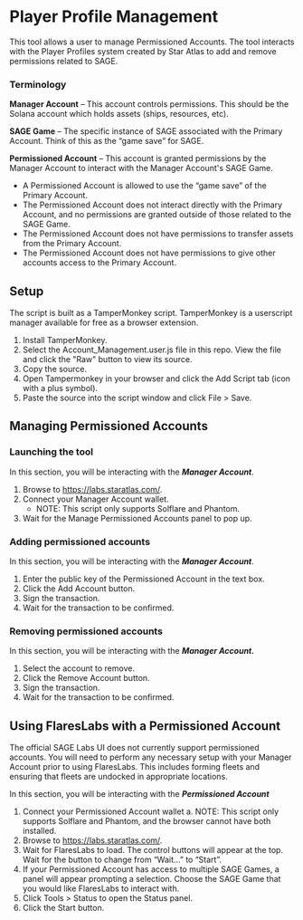 # Player Profile Management
This tool allows a user to manage Permissioned Accounts. The tool interacts with the Player Profiles system created by Star Atlas to add and remove permissions related to SAGE.

### Terminology
**Manager Account** – This account controls permissions. This should be the Solana account which holds assets (ships, resources, etc).

**SAGE Game** – The specific instance of SAGE associated with the Primary Account. Think of this as the “game save” for SAGE.

**Permissioned Account** – This account is granted permissions by the Manager Account to interact with the Manager Account's SAGE Game.
* A Permissioned Account is allowed to use the “game save” of the Primary Account.
* The Permissioned Account does not interact directly with the Primary Account, and no permissions are granted outside of those related to the SAGE Game.
* The Permissioned Account does not have permissions to transfer assets from the Primary Account.
* The Permissioned Account does not have permissions to give other accounts access to the Primary Account.


## Setup
The script is built as a TamperMonkey script. TamperMonkey is a userscript manager available for free as a browser extension.
1.	Install TamperMonkey.
2.	Select the Account_Management.user.js file in this repo. View the file and click the "Raw" button to view its source.
3.	Copy the source.
4.	Open Tampermonkey in your browser and click the Add Script tab (icon with a plus symbol).
5.	Paste the source into the script window and click File > Save.

## Managing Permissioned Accounts

### Launching the tool
In this section, you will be interacting with the ***Manager Account***.

1.	Browse to https://labs.staratlas.com/.
2.	Connect your Manager Account wallet.
    * NOTE: This script only supports Solflare and Phantom.
3.	Wait for the Manage Permissioned Accounts panel to pop up.

### Adding permissioned accounts
In this section, you will be interacting with the ***Manager Account***.

1.	Enter the public key of the Permissioned Account in the text box.
2.	Click the Add Account button.
3.	Sign the transaction.
4.	Wait for the transaction to be confirmed.

### Removing permissioned accounts
In this section, you will be interacting with the ***Manager Account.***

1.	Select the account to remove.
2.	Click the Remove Account button.
3.	Sign the transaction.
4.	Wait for the transaction to be confirmed.

## Using FlaresLabs with a Permissioned Account
The official SAGE Labs UI does not currently support permissioned accounts. You will need to perform any necessary setup with your Manager Account prior to using FlaresLabs. This includes forming fleets and ensuring that fleets are undocked in appropriate locations.

In this section, you will be interacting with the ***Permissioned Account***

1.	Connect your Permissioned Account wallet
a.	NOTE: This script only supports Solflare and Phantom, and the browser cannot have both installed.
2.	Browse to https://labs.staratlas.com/.
3.	Wait for FlaresLabs to load. The control buttons will appear at the top. Wait for the button to change from “Wait…” to “Start”.
4.	If your Permissioned Account has access to multiple SAGE Games, a panel will appear prompting a selection. Choose the SAGE Game that you would like FlaresLabs to interact with.
5.	Click Tools > Status to open the Status panel.
6.	Click the Start button.
